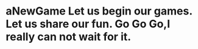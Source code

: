 aNewGame
Let us begin our games.
Let us share our fun.
Go Go Go,I really can not wait for it.
========
